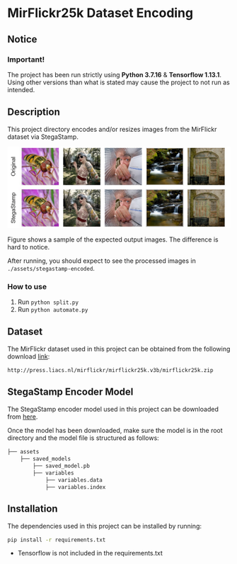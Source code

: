 # MirFlickr25k Dataset Encoding

## Notice

### Important!
The project has been run strictly using **Python 3.7.16** & **Tensorflow 1.13.1**. Using other versions than what is stated may cause the project to not run as intended.

## Description

This project directory encodes and/or resizes images from the MirFlickr dataset via StegaStamp.

![encoded](/docs/Images/encoded.jpg)

Figure shows a sample of the expected output images. The difference is hard to notice.

After running, you should expect to see the processed images in `./assets/stegastamp-encoded`.

### How to use
1. Run `python split.py`
2. Run `python automate.py`

## Dataset

The MirFlickr dataset used in this project can be obtained from the following download [link](http://press.liacs.nl/mirflickr/mirflickr25k.v3b/mirflickr25k.zip):

    http://press.liacs.nl/mirflickr/mirflickr25k.v3b/mirflickr25k.zip

## StegaStamp Encoder Model

The StegaStamp encoder model used in this project can be downloaded from [here](https://drive.google.com/drive/folders/1EHvFEVXufdiaHM15wSAXcxFFzIgaMRFn?usp=drive_link).

Once the model has been downloaded, make sure the model is in the root directory and the model file is structured as follows:

    ├── assets
        ├── saved_models
            ├── saved_model.pb          
            ├── variables
                ├── variables.data
                ├── variables.index

## Installation

The dependencies used in this project can be installed by running:

```sh
pip install -r requirements.txt
```

- Tensorflow is not included in the requirements.txt
